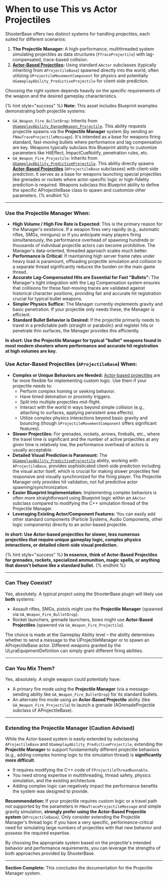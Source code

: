 # When to use This vs Actor Projectiles

ShooterBase offers two distinct systems for handling projectiles, each suited for different scenarios:

1. **The Projectile Manager:** A high-performance, multithreaded system simulating projectiles as data structures (`FTraceProjectile`) with lag-compensated, trace-based collision.
2. [**Actor-Based Projectiles**](../weapons/projectile-system/)**:** Using standard `AActor` subclasses (typically inheriting from `AProjectileBase`) spawned directly into the world, often utilizing `UProjectileMovementComponent` for physics and potentially `UGameplayAbility_PredictiveProjectile` for client-side prediction.

Choosing the right system depends heavily on the specific requirements of the weapon and the desired gameplay characteristics.

{% hint style="success" %}
**Note:** This asset includes Blueprint examples demonstrating both projectile systems:

* `GA_Weapon_Fire_BulletDrop`: Inherits from [`UGameplayAbility_RangedWeapon_Projectile`](../weapons/shooting-gameplay-abilities/base-projectile-ability/). This ability requests projectile spawns via the **Projectile Manager** system (by sending an `FNewTraceProjectileMessage`). It's intended as a base for weapons firing standard, fast-moving bullets where performance and lag compensation are key. Weapons typically subclass this Blueprint ability to customize parameters like HitEffect, ImpactCueNotify, penetration rules, etc.
* `GA_Weapon_Fire_Projectile`: Inherits from [`UGameplayAbility_PredictiveProjectile`](../weapons/shooting-gameplay-abilities/predictive-projectile-ability/). This ability directly spawns [**Actor-Based Projectiles**](../weapons/projectile-system/) (`AProjectileBase` subclasses) with client-side prediction. It serves as a base for weapons launching special projectiles like grenades or rockets where actor-specific logic or high-fidelity prediction is required. Weapons subclass this Blueprint ability to define the specific AProjectileBase class to spawn and customize other parameters.
{% endhint %}

***

### Use the Projectile Manager When:

* **High Volume / High Fire Rate is Expected:** This is the primary reason for the Manager's existence. If a weapon fires very rapidly (e.g., automatic rifles, SMGs, miniguns) or if you anticipate many players firing simultaneously, the performance overhead of spawning hundreds or thousands of individual projectile actors can become prohibitive. The Manager's data-oriented, threaded approach scales much better.
* **Performance is Critical:** If maintaining high server frame rates under heavy load is paramount, offloading projectile simulation and collision to a separate thread significantly reduces the burden on the main game thread.
* **Accurate Lag-Compensated Hits are Essential for Fast "Bullets":** The Manager's tight integration with the Lag Compensation system ensures that collisions for these fast-moving traces are validated against historical character positions, providing fair and accurate hit registration crucial for typical bullet weapons.
* **Simpler Physics Suffice:** The Manager currently implements gravity and basic penetration. If your projectile only needs these, the Manager is efficient.
* **Standard Bullet Behavior is Desired:** If the projectile primarily needs to travel in a predictable path (straight or parabolic) and register hits or penetrate thin surfaces, the Manager provides this efficiently.

**In short: Use the Projectile Manager for typical "bullet" weapons found in most modern shooters where performance and accurate hit registration at high volumes are key.**

### Use Actor-Based Projectiles (`AProjectileBase`) When:

* **Complex or Unique Behaviors are Needed:** [Actor-based projectiles](../weapons/projectile-system/) are far more flexible for implementing custom logic. Use them if your projectile needs to:
  * Perform complex homing or seeking behavior.
  * Have timed detonation or proximity triggers.
  * Split into multiple projectiles mid-flight.
  * Interact with the world in ways beyond simple collision (e.g., attaching to surfaces, applying persistent area effects).
  * Utilize complex physics interactions beyond basic gravity and bouncing (though `UProjectileMovementComponent` offers significant features).
* **Slower Projectiles:** For grenades, rockets, arrows, fireballs, etc., where the travel time is significant and the number of active projectiles at any given time is relatively low, the performance overhead of actors is usually acceptable.
* **Detailed Visual Prediction is Paramount:** The [`UGameplayAbility_PredictiveProjectile`](../weapons/shooting-gameplay-abilities/predictive-projectile-ability/) ability, working with `AProjectileBase`, provides sophisticated client-side prediction including the visual actor itself, which is crucial for making slower projectiles feel responsive and visually synchronized for the firing player. The Projectile Manager only provides hit validation, not full predictive actor spawning/synchronization.
* **Easier Blueprint Implementation:** Implementing complex behaviors is often more straightforward using Blueprint logic within an `AActor` subclass compared to modifying the C++ simulation thread of the Projectile Manager.
* **Leveraging Existing Actor/Component Features:** You can easily add other standard components (Particle Systems, Audio Components, other logic components) directly to an actor-based projectile.

**In short: Use Actor-based projectiles for slower, less numerous projectiles that require unique gameplay logic, complex physics interactions, or detailed client-side visual prediction.**

{% hint style="success" %}
**In essence, think of Actor-Based Projectiles for grenades, rockets, specialized ammunition, magic spells, or anything that doesn't behave like a standard bullet.**
{% endhint %}

***

### Can They Coexist?

Yes, absolutely. A typical project using the ShooterBase plugin will likely use **both** systems:

* Assault rifles, SMGs, pistols might use the **Projectile Manager** (spawned via `GA_Weapon_Fire_BulletDrop`).&#x20;
* Rocket launchers, grenade launchers, bows might use **Actor-Based Projectiles** (spawned via `GA_Weapon_Fire_Projectile`).&#x20;

The choice is made at the Gameplay Ability level – the ability determines whether to send a message to the UProjectileManager or to spawn an AProjectileBase actor. Different weapons granted by the ULyraEquipmentDefinition can simply grant different firing abilities.

***

### Can You Mix Them?

Yes, absolutely. A single weapon could potentially have:

* A primary fire mode using the **Projectile Manager** (via a message-sending ability like `GA_Weapon_Fire_BulletDrop`) for its standard bullets.
* An alternate fire mode using an **Actor-Based Projectile** ability (like `GA_Weapon_Fire_Projectile`) to launch a grenade (AGrenadeProjectile subclass of AProjectileBase).

***

### Extending the Projectile Manager (Caution Advised)

While the Actor-based system is easily extended by subclassing `AProjectileBase` and `UGameplayAbility_PredictiveProjectile`, extending the **Projectile Manager** to support fundamentally different projectile behaviors (e.g., adding complex homing logic to the simulation thread) is **significantly more difficult**.

* It requires modifying the C++ code of `FProjectileThreadRunnable`.
* You need strong expertise in multithreading, thread safety, physics simulation, and the existing architecture.
* Adding complex logic can negatively impact the performance benefits the system was designed to provide.

**Recommendation:** If your projectile requires custom logic or a travel path not supported by the parameters in `FNewTraceProjectileMessage` and simple gravity simulation, **strongly prefer using the Actor-Based Projectile system** (`AProjectileBase`). Only consider extending the Projectile Manager's thread logic if you have a very specific, performance-critical need for simulating large numbers of projectiles with that new behavior and possess the required expertise.

By choosing the appropriate system based on the projectile's intended behavior and performance requirements, you can leverage the strengths of both approaches provided by ShooterBase.

***

**Section Complete:** This concludes the documentation for the Projectile Manager system.
